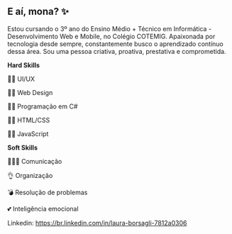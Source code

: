 ## **E aí, mona?** ✨

Estou cursando o 3º ano do Ensino Médio + Técnico em Informática - Desenvolvimento Web e Mobile, no Colégio COTEMIG. Apaixonada por tecnologia desde sempre, constantemente busco o aprendizado contínuo dessa área. Sou uma pessoa criativa, proativa, prestativa e comprometida.

 **Hard Skills**

👩‍💻 UI/UX

👩‍💻 Web Design

👩‍💻 Programação em C#

👩‍💻 HTML/CSS

👩‍💻 JavaScript


**Soft Skills**

👨‍👨‍👦 Comunicação

👌 Organização

💣 Resolução de problemas

💕 Inteligência emocional


  Linkedin: https://br.linkedin.com/in/laura-borsagli-7812a0306

<!--
**borsagli/borsagli** is a ✨ _special_ ✨ repository because its `README.md` (this file) appears on your GitHub profile.

Here are some ideas to get you started:

- 🔭 I’m currently working on ...
- 🌱 I’m currently learning ...
- 👯 I’m looking to collaborate on ...
- 🤔 I’m looking for help with ...
- 💬 Ask me about ...
- 📫 How to reach me: ...
- 😄 Pronouns: ...
- ⚡ Fun fact: ...
-->
